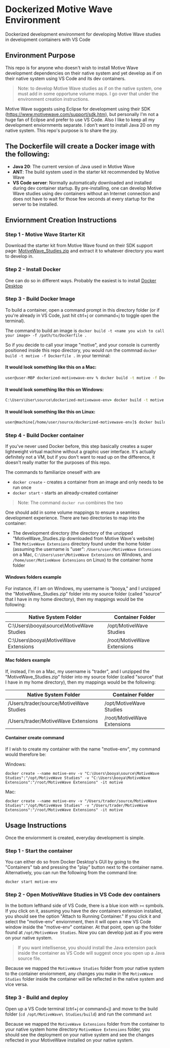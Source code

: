 # Dockerized Motive Wave Environment

Dockerized development environment for developing Motive Wave studies in development containers with VS Code

## Environment Purpose

This repo is for anyone who doesn't wish to install Motive Wave development dependencies on their native system and yet develop as if on their native system using VS Code and its dev containers.

> Note: to develop Motive Wave studies as if on the native system, one must add in some opportune volume maps. I go over that under the environment creation instructions.

Motive Wave suggests using Eclipse for development using their SDK (https://www.motivewave.com/support/sdk.htm), but personally I'm not a huge fan of Ecilpse and prefer to use VS Code. Also I like to keep all my development enviornments separate. I don't want to install Java 20 on my native system. This repo's purpose is to share the joy.

## The Dockerfile will create a Docker image with the following:

- **Java 20**: The current version of Java used in Motive Wave
- **ANT**: The build system used in the starter kit recommended by Motive Wave
- **VS Code server**: Normally automatically downloaded and installed during dev container startup. By pre-installing, one can develop Motive Wave studies using dev containers without an Internet connection and does not have to wait for those few seconds at every startup for the server to be installed.

## Enviornment Creation Instructions

### Step 1 - Motive Wave Starter Kit
Download the starter kit from Motive Wave found on their SDK support page: [MotiveWave_Studies.zip](https://www.motivewave.com/sdk/MotiveWave_Studies.zip) and extract it to whatever directory you want to develop in.

### Step 2 - Install Docker
One can do so in different ways. Probably the easiest is to install [Docker Desktop](https://www.docker.com/products/docker-desktop/)

### Step 3 - Build Docker Image

To build a container, open a command prompt in this directory folder (or if you're already in VS Code, just hit ctrl+j or command+j to toggle open the terminal).

The command to build an image is ```docker build -t <name you wish to call your image> -f /path/to/Dockerfile .```

So if you decide to call your image "motive", and your console is currently positioned inside this repo directory, you would run the commnad ```docker build -t motive -f Dockerfile .``` in your terminal:

#### It would look something like this on a Mac:
```zsh
user@user-MBP dockerized-motivewave-env % docker build -t motive -f Dockerfile .
```

#### It would look something like this on Windows:
```cmd
C:\Users\User\source\dockerized-motivewave-env> docker build -t motive -f Dockerfile .
```

#### It would look something like this on Linux:
```bash
user@machine[/home/user/source/dockerized-motivewave-env]$ docker build -t motive -f Dockerfile .
```

### Step 4 - Build Docker container

If you've never used Docker before, this step basically creates a super lightweight virtual machine without a graphic user interface. It's actually definitely not a VM, but if you don't want to read up on the difference, it doesn't really matter for the purposes of this repo.

The commands to familiarize oneself with are 
- ```docker create``` - creates a container from an image and only needs to be run once
- ```docker start``` - starts an already-created container

> Note: The command ```docker run``` combines the two

One should add in some volume mappings to ensure a seamless development experience. There are two directories to map into the container:

- The development directory (the directory of the unzipped "MotiveWave_Studies.zip downloaded from Motive Wave's website)
- The ```MotiveWave Extensions``` directory found under the home folder (assuming the username is "user": ```/Users/user/MotiveWave Extensions``` on a Mac, ```C:\Users\user\MotiveWave Extensions``` on Windows, and ```/home/user/MotiveWave Extensions``` on Linux) to the container home folder

#### Windows folders example

For instance, if I am on Windows, my username is "booya," and I unzipped the "MotiveWave_Studies.zip" folder into my source folder (called "source" that I have in my home directory), then my mappings would be the following:

|Native System Folder|Container Folder|
|-|-|
|C:\Users\booya\source\MotiveWave Studies|/opt/MotiveWave Studies|
|C:\Users\booya\MotiveWave Extensions|/root/MotiveWave Extensions|


#### Mac folders example

If, instead, I'm on a Mac, my username is "trader", and I unzipped the "MotiveWave_Studies.zip" folder into my source folder (called "source" that I have in my home directory), then my mappings would be the following:

|Native System Folder|Container Folder|
|-|-|
|/Users/trader/source/MotiveWave Studies|/opt/MotiveWave Studies|
|/Users/trader/MotiveWave Extensions|/root/MotiveWave Extensions|

#### Container create command

If I wish to create my container with the name "motive-env", my command would therefore be:

Windows:

```console
docker create --name motive-env -v "C:\Users\booya\source\MotiveWave Studies":"/opt/MotiveWave Studies" -v "C:\Users\booya\MotiveWave Extensions":"/root/MotiveWave Extensions" -it motive
```

Mac:

```console
docker create --name motive-env -v "/Users/trader/source/MotiveWave Studies":"/opt/MotiveWave Studies" -v "/Users/trader/MotiveWave Extensions":"/root/MotiveWave Extensions" -it motive
```

## Usage Instructions

Once the enviornment is created, everyday development is simple.

### Step 1 - Start the container

You can either do so from Docker Desktop's GUI by going to the "Containers" tab and pressing the "play" button next to the container name. Alternatively, you can run the following from the command line:

```console
docker start motive-env
``` 

### Step 2 - Open MotiveWave Studies in VS Code dev containers

In the bottom lefthand side of VS Code, there is a blue icon with ```><``` symbols. If you click on it, assuming you have the dev containers extension installed, you should see the option "Attach to Running Container." If you click it and select the "motive-env" enviornment, then it will open a new VS Code window inside the "motive-env" container. At that point, open up the folder found at ```/opt/MotiveWave Studies```. Now you can develop just as if you were on your native system. 

>If you want intellisense, you should install the Java extension pack inside the container as VS Code will suggest once you open up a Java source file. 

Because we mapped the ```MotiveWave Studies``` folder from your native system to the container enviornment, any changes you make in the ```MotiveWave Studies``` folder inside the container will be reflected in the native system and vice versa.

### Step 3 - Build and deploy

Open up a VS Code terminal (ctrl+j or command+j) and move to the build folder (```cd /opt/MotiveWave\ Studies/build```) and run the command ```ant```

Because we mapped the ```MotiveWave Extensions``` folder from the container to your native system home directory ```MotiveWave Extensions``` folder, you should see the deployment on your native system and see the changes reflected in your MotiveWave installed on your native system.
